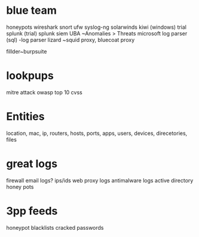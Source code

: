 # blue team
honeypots
wireshark
snort
ufw
syslog-ng
solarwinds kiwi (windows) trial
splunk (trial)
splunk siem
UBA ~Anomalies > Threats
microsoft log parser (sql) -log parser lizard
~squid proxy, bluecoat proxy

fillder~burpsuite 

# lookpups
mitre attack
owasp top 10
cvss

# Entities
location, mac, ip, routers, hosts, ports, apps, users, devices, direcetories, files

# great logs
firewall
email logs?
ips/ids
web proxy logs
antimalware logs
active directory
honey pots

# 3pp feeds
honeypot blacklists
cracked passwords